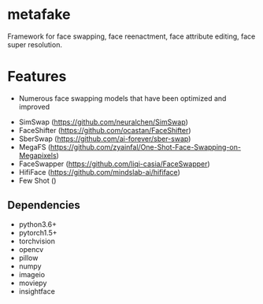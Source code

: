 # metafake
Framework for face swapping, face reenactment, face attribute editing, face super resolution.

# Features
* Numerous face swapping models that have been optimized and improved 
- SimSwap (https://github.com/neuralchen/SimSwap)
- FaceShifter (https://github.com/ocastan/FaceShifter)
- SberSwap (https://github.com/ai-forever/sber-swap)
- MegaFS (https://github.com/zyainfal/One-Shot-Face-Swapping-on-Megapixels)
- FaceSwapper (https://github.com/liqi-casia/FaceSwapper)
- HifiFace (https://github.com/mindslab-ai/hififace)
- Few Shot ()

## Dependencies
- python3.6+
- pytorch1.5+
- torchvision
- opencv
- pillow
- numpy
- imageio
- moviepy
- insightface
